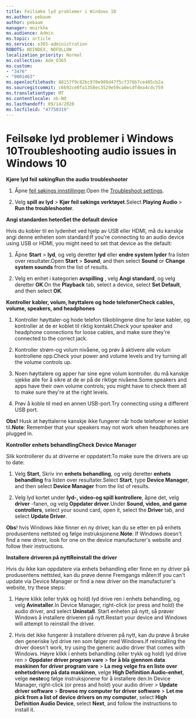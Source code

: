 ```yaml
---
title: Feilsøke lyd problemer i Windows 10
ms.author: pebaum
author: pebaum
manager: mnirkhe
ms.audience: Admin
ms.topic: article
ms.service: o365-administration
ROBOTS: NOINDEX, NOFOLLOW
localization_priority: Normal
ms.collection: Adm_O365
ms.custom:
- "3476"
- "9001463"
ms.openlocfilehash: 88157f9c82bc970e989d47f5cf376b7ce485cb2a
ms.sourcegitcommit: c6692ce0fa1358ec3529e59ca0ecdfdea4cdc759
ms.translationtype: MT
ms.contentlocale: nb-NO
ms.lasthandoff: 09/14/2020
ms.locfileid: "47750319"
---
```

# <a name="troubleshooting-audio-issues-in-windows-10"></a><span data-ttu-id="111f1-102">Feilsøke lyd problemer i Windows 10</span><span class="sxs-lookup"><span data-stu-id="111f1-102">Troubleshooting audio issues in Windows 10</span></span>

<span data-ttu-id="111f1-103">**Kjøre lyd feil søking**</span><span class="sxs-lookup"><span data-stu-id="111f1-103">**Run the audio troubleshooter**</span></span>

1.  <span data-ttu-id="111f1-104">Åpne [feil søkings innstillinger](ms-settings:troubleshoot).</span><span class="sxs-lookup"><span data-stu-id="111f1-104">Open the [Troubleshoot settings](ms-settings:troubleshoot).</span></span>

2.  <span data-ttu-id="111f1-105">Velg **spill av lyd**  >  **Kjør feil søkings verktøyet**.</span><span class="sxs-lookup"><span data-stu-id="111f1-105">Select **Playing Audio** > **Run the troubleshooter**.</span></span>

<span data-ttu-id="111f1-106">**Angi standarden heten**</span><span class="sxs-lookup"><span data-stu-id="111f1-106">**Set the default device**</span></span>

<span data-ttu-id="111f1-107">Hvis du kobler til en lydenhet ved hjelp av USB eller HDMI, må du kanskje angi denne enheten som standard:</span><span class="sxs-lookup"><span data-stu-id="111f1-107">If you're connecting to an audio device using USB or HDMI, you might need to set that device as the default:</span></span>

1. <span data-ttu-id="111f1-108">Åpne **Start**  >  **lyd**, og velg deretter **lyd** eller **endre system lyder** fra listen over resultater.</span><span class="sxs-lookup"><span data-stu-id="111f1-108">Open **Start** > **Sound**, and then select **Sound** or **Change system sounds** from the list of results.</span></span>

2.  <span data-ttu-id="111f1-109">Velg en enhet i kategorien **avspilling** , velg **Angi standard**, og velg deretter **OK**.</span><span class="sxs-lookup"><span data-stu-id="111f1-109">On the **Playback** tab, select a device, select **Set Default**, and then select **OK**.</span></span>

<span data-ttu-id="111f1-110">**Kontroller kabler, volum, høyttalere og hode telefoner**</span><span class="sxs-lookup"><span data-stu-id="111f1-110">**Check cables, volume, speakers, and headphones**</span></span>

1. <span data-ttu-id="111f1-111">Kontroller høyttaler-og hode telefon tilkoblingene dine for løse kabler, og kontroller at de er koblet til riktig kontakt.</span><span class="sxs-lookup"><span data-stu-id="111f1-111">Check your speaker and headphone connections for loose cables, and make sure they're connected to the correct jack.</span></span>

2. <span data-ttu-id="111f1-112">Kontroller strøm-og volum nivåene, og prøv å aktivere alle volum kontrollene opp.</span><span class="sxs-lookup"><span data-stu-id="111f1-112">Check your power and volume levels and try turning all the volume controls up.</span></span>

3. <span data-ttu-id="111f1-113">Noen høyttalere og apper har sine egne volum kontroller. du må kanskje sjekke alle for å sikre at de er på de riktige nivåene.</span><span class="sxs-lookup"><span data-stu-id="111f1-113">Some speakers and apps have their own volume controls; you might have to check them all to make sure they're at the right levels.</span></span>

4. <span data-ttu-id="111f1-114">Prøv å koble til med en annen USB-port.</span><span class="sxs-lookup"><span data-stu-id="111f1-114">Try connecting using a different USB port.</span></span>

<span data-ttu-id="111f1-115">**Obs!** Husk at høyttalerne kanskje ikke fungerer når hode telefoner er koblet til.</span><span class="sxs-lookup"><span data-stu-id="111f1-115">**Note**: Remember that your speakers may not work when headphones are plugged in.</span></span>

<span data-ttu-id="111f1-116">**Kontroller enhets behandling**</span><span class="sxs-lookup"><span data-stu-id="111f1-116">**Check Device Manager**</span></span>

<span data-ttu-id="111f1-117">Slik kontrollerer du at driverne er oppdatert:</span><span class="sxs-lookup"><span data-stu-id="111f1-117">To make sure the drivers are up to date:</span></span>

1. <span data-ttu-id="111f1-118">Velg **Start**, Skriv inn **enhets behandling**, og velg deretter **enhets behandling** fra listen over resultater.</span><span class="sxs-lookup"><span data-stu-id="111f1-118">Select **Start**, type **Device Manager**, and then select **Device Manager** from the list of results.</span></span>

2. <span data-ttu-id="111f1-119">Velg lyd kortet under **lyd-, video-og spill kontrollere**, åpne det, velg **driver** -fanen, og velg **Oppdater driver**.</span><span class="sxs-lookup"><span data-stu-id="111f1-119">Under **Sound, video, and game controllers**, select your sound card, open it, select the **Driver** tab, and select **Update Driver**.</span></span>

<span data-ttu-id="111f1-120">**Obs**! hvis Windows ikke finner en ny driver, kan du se etter en på enhets produsentens nettsted og følge instruksjonene.</span><span class="sxs-lookup"><span data-stu-id="111f1-120">**Note**: If Windows doesn't find a new driver, look for one on the device manufacturer's website and follow their instructions.</span></span>

<span data-ttu-id="111f1-121">**Installere driveren på nytt**</span><span class="sxs-lookup"><span data-stu-id="111f1-121">**Reinstall the driver**</span></span>

<span data-ttu-id="111f1-122">Hvis du ikke kan oppdatere via enhets behandling eller finne en ny driver på produsentens nettsted, kan du prøve denne Fremgangs måten:</span><span class="sxs-lookup"><span data-stu-id="111f1-122">If you can't update via Device Manager or find a new driver on the manufacturer's website, try these steps:</span></span>

1. <span data-ttu-id="111f1-123">Høyre klikk (eller trykk og hold) lyd drive ren i enhets behandling, og velg **Avinstaller**.</span><span class="sxs-lookup"><span data-stu-id="111f1-123">In Device Manager, right-click (or press and hold) the audio driver, and select **Uninstall**.</span></span> <span data-ttu-id="111f1-124">Start enheten på nytt, så prøver Windows å installere driveren på nytt.</span><span class="sxs-lookup"><span data-stu-id="111f1-124">Restart your device and Windows will attempt to reinstall the driver.</span></span>

2. <span data-ttu-id="111f1-125">Hvis det ikke fungerer å installere driveren på nytt, kan du prøve å bruke den generiske lyd drive ren som følger med Windows.</span><span class="sxs-lookup"><span data-stu-id="111f1-125">If reinstalling the driver doesn't work, try using the generic audio driver that comes with Windows.</span></span> <span data-ttu-id="111f1-126">Høyre klikk i enhets behandling (eller trykk og hold) lyd drive ren > **Oppdater driver program vare**  >  **for å bla gjennom data maskinen for driver program vare**  >  **La meg velge fra en liste over enhetsdrivere på data maskinen**, velge **High Definition Audio-enhet**, velge **neste**og følge instruksjonene for å installere den.</span><span class="sxs-lookup"><span data-stu-id="111f1-126">In Device Manager, right-click (or press and hold) your audio driver > **Update driver software** > **Browse my computer for driver software** > **Let me pick from a list of device drivers on my computer**, select **High Definition Audio Device**, select **Next**, and follow the instructions to install it.</span></span>
